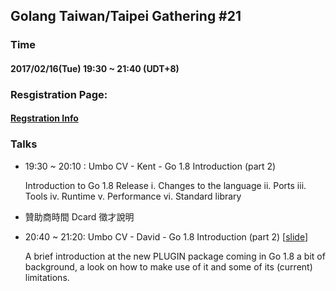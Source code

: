 ## Golang Taiwan/Taipei Gathering #21

### Time

#### 2017/02/16(Tue) 19:30 ~ 21:40  (UDT+8)

### Resgistration Page:

#### [Regstration Info](http://golang.kktix.cc/events/gtg21)

### Talks

- 19:30 ~ 20:10 :    Umbo CV - Kent - Go 1.8 Introduction (part 2)


  Introduction to Go 1.8 Release
   i.     Changes to the language
   ii.    Ports
   iii.   Tools
   iv.    Runtime
   v.     Performance
   vi.    Standard library

- 贊助商時間 Dcard 徵才說明

- 20:40 ~ 21:20:   Umbo CV - David - Go 1.8 Introduction (part 2) [[slide](slide/Execution_Mode_In_Golang_1.8.pdf)]


  A brief introduction at the new PLUGIN package coming in Go 1.8
  a bit of background, a look on how to make use of it and some of its (current) limitations.